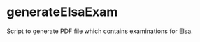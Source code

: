 generateElsaExam
================

Script to generate PDF file which contains examinations for Elsa.
